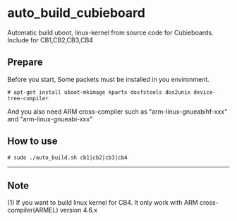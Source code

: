 auto_build_cubieboard
=====================

Automatic build uboot, linux-kernel from source code for Cubieboards. Include for CB1,CB2,CB3,CB4

## Prepare
 
Before you start, Some packets must be installed in you environment.

    # apt-get install uboot-mkimage kpartx dosfstools dos2unix device-tree-compiler
    
And you also need ARM cross-compiler such as "arm-linux-gnueabihf-xxx" and "arm-linux-gnueabi-xxx"

## How to use

    # sudo ./auto_build.sh cb1|cb2|cb3|cb4


***

## Note

(1) If you want to build linux kernel for CB4. It only work with ARM cross-compiler(ARMEL) version 4.6.x 
